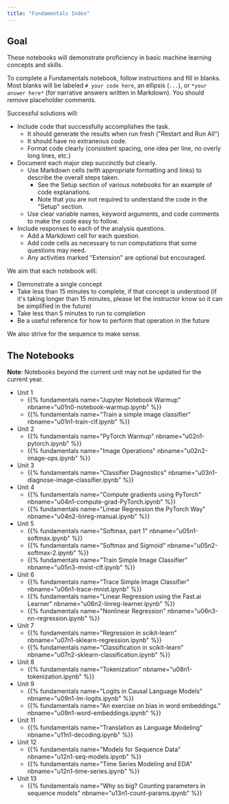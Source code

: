 ```yaml
---
title: "Fundamentals Index"
---
```


## Goal

These notebooks will demonstrate proficiency in basic machine learning concepts and skills.

To complete a Fundamentals notebook, follow instructions and fill in blanks. Most blanks will be labeled `# your code here`, an ellipsis (`...`), or `*your answer here*` (for narrative answers written in Markdown). You should remove placeholder comments.

Successful solutions will:

- Include code that successfully accomplishes the task.
  - It should generate the results when run fresh ("Restart and Run All")
  - It should have no extraneous code.
  - Format code clearly (consistent spacing, one idea per line, no overly long lines, etc.)
- Document each major step succinctly but clearly.
  - Use Markdown cells (with appropriate formatting and links) to describe the overall steps taken.
    - See the Setup section of various notebooks for an example of code explanations.
    - Note that you are not required to understand the code in the "Setup" section.
  - Use clear variable names, keyword arguments, and code comments to make the code easy to follow.
- Include responses to each of the analysis questions.
  - Add a Markdown cell for each question.
  - Add code cells as necessary to run computations that some questions may need.
  - Any activities marked "Extension" are optional but encouraged.

We aim that each notebook will:

- Demonstrate a single concept
- Take less than 15 minutes to complete, if that concept is understood (if it's taking longer than 15 minutes, please let the instructor know so it can be simplified in the future)
- Take less than 5 minutes to run to completion
- Be a useful reference for how to perform that operation in the future

We also strive for the sequence to make sense.

## The Notebooks

**Note**: Notebooks beyond the current unit may not be updated for the current year.


- Unit 1
  - {{% fundamentals name="Jupyter Notebook Warmup" nbname="u01n0-notebook-warmup.ipynb" %}}
  - {{% fundamentals name="Train a simple image classifier" nbname="u01n1-train-clf.ipynb" %}}
- Unit 2
  - {{% fundamentals name="PyTorch Warmup" nbname="u02n1-pytorch.ipynb" %}}
  - {{% fundamentals name="Image Operations" nbname="u02n2-image-ops.ipynb" %}}
- Unit 3
  - {{% fundamentals name="Classifier Diagnostics" nbname="u03n1-diagnose-image-classifier.ipynb" %}}
- Unit 4
  - {{% fundamentals name="Compute gradients using PyTorch" nbname="u04n1-compute-grad-PyTorch.ipynb" %}}
  - {{% fundamentals name="Linear Regression the PyTorch Way" nbname="u04n2-linreg-manual.ipynb" %}}
- Unit 5
  - {{% fundamentals name="Softmax, part 1" nbname="u05n1-softmax.ipynb" %}}
  - {{% fundamentals name="Softmax and Sigmoid" nbname="u05n2-softmax-2.ipynb" %}}
  - {{% fundamentals name="Train Simple Image Classifier" nbname="u05n3-mnist-clf.ipynb" %}}
- Unit 6
  - {{% fundamentals name="Trace Simple Image Classifier" nbname="u06n1-trace-mnist.ipynb" %}}
  - {{% fundamentals name="Linear Regression using the Fast.ai Learner" nbname="u06n2-linreg-learner.ipynb" %}}
  - {{% fundamentals name="Nonlinear Regression" nbname="u06n3-nn-regression.ipynb" %}}
- Unit 7
  - {{% fundamentals name="Regression in scikit-learn" nbname="u07n1-sklearn-regression.ipynb" %}}
  - {{% fundamentals name="Classification in scikit-learn" nbname="u07n2-sklearn-classification.ipynb" %}}
- Unit 8
  - {{% fundamentals name="Tokenization" nbname="u08n1-tokenization.ipynb" %}}
- Unit 9
  - {{% fundamentals name="Logits in Causal Language Models" nbname="u09n1-lm-logits.ipynb" %}}
  - {{% fundamentals name="An exercise on bias in word embeddings." nbname="u09n1-word-embeddings.ipynb" %}}
- Unit 11
  - {{% fundamentals name="Translation as Language Modeling" nbname="u11n1-decoding.ipynb" %}}
- Unit 12
  - {{% fundamentals name="Models for Sequence Data" nbname="u12n1-seq-models.ipynb" %}}
  - {{% fundamentals name="Time Series Modeling and EDA" nbname="u12n1-time-series.ipynb" %}}
- Unit 13
  - {{% fundamentals name="Why so big? Counting parameters in sequence models" nbname="u13n1-count-params.ipynb" %}}
